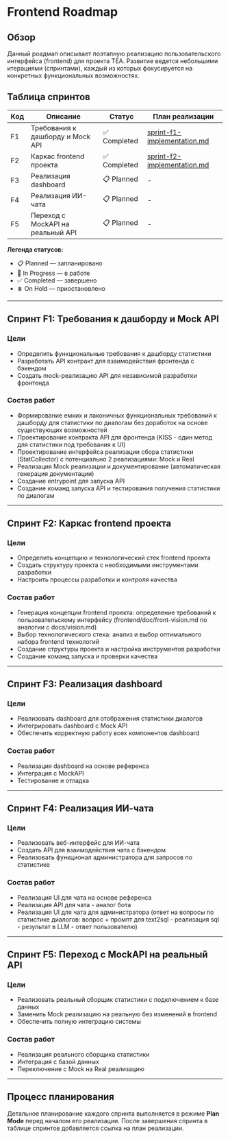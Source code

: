 # Frontend Roadmap

## Обзор

Данный роадмап описывает поэтапную реализацию пользовательского интерфейса (frontend) для проекта TEA. Развитие ведется небольшими итерациями (спринтами), каждый из которых фокусируется на конкретных функциональных возможностях.

## Таблица спринтов

| Код | Описание | Статус | План реализации |
|-----|----------|--------|-----------------|
| F1 | Требования к дашборду и Mock API | ✅ Completed | [sprint-f1-implementation.md](sprint-f1-implementation.md) |
| F2 | Каркас frontend проекта | ✅ Completed | [sprint-f2-implementation.md](sprint-f2-implementation.md) |
| F3 | Реализация dashboard | 📋 Planned | - |
| F4 | Реализация ИИ-чата | 📋 Planned | - |
| F5 | Переход с MockAPI на реальный API | 📋 Planned | - |

**Легенда статусов:**
- 📋 Planned — запланировано
- 🚧 In Progress — в работе
- ✅ Completed — завершено
- ⏸️ On Hold — приостановлено

---

## Спринт F1: Требования к дашборду и Mock API

### Цели
- Определить функциональные требования к дашборду статистики
- Разработать API контракт для взаимодействия фронтенда с бэкендом
- Создать mock-реализацию API для независимой разработки фронтенда

### Состав работ
- Формирование емких и лаконичных функциональных требований к дашборду для статистики по диалогам без доработок на основе существующих возможностей
- Проектирование контракта API для фронтенда (KISS - один метод для статистики под требования к UI)
- Проектирование интерфейса реализации сбора статистики (StatCollector) с потенциально 2 реализациями: Mock и Real
- Реализация Mock реализации и документирование (автоматическая генерация документации)
- Создание entrypoint для запуска API
- Создание команд запуска API и тестирования получения статистики по диалогам

---

## Спринт F2: Каркас frontend проекта

### Цели
- Определить концепцию и технологический стек frontend проекта
- Создать структуру проекта с необходимыми инструментами разработки
- Настроить процессы разработки и контроля качества

### Состав работ
- Генерация концепции frontend проекта: определение требований к пользовательскому интерфейсу (frontend/doc/front-vision.md по аналогии с docs/vision.md)
- Выбор технологического стека: анализ и выбор оптимального набора frontend технологий
- Создание структуры проекта и настройка инструментов разработки
- Создание команд запуска и проверки качества

---

## Спринт F3: Реализация dashboard

### Цели
- Реализовать dashboard для отображения статистики диалогов
- Интегрировать dashboard с Mock API
- Обеспечить корректную работу всех компонентов dashboard

### Состав работ
- Реализация dashboard на основе референса
- Интеграция с MockAPI
- Тестирование и отладка

---

## Спринт F4: Реализация ИИ-чата

### Цели
- Реализовать веб-интерфейс для ИИ-чата
- Создать API для взаимодействия чата с бэкендом
- Реализовать функционал администратора для запросов по статистике

### Состав работ
- Реализация UI для чата на основе референса
- Реализация API для чата - аналог бота
- Реализация UI для чата для администратора (ответ на вопросы по статистике диалогов: вопрос + промпт для text2sql - реализация sql - результат в LLM - ответ пользователю)

---

## Спринт F5: Переход с MockAPI на реальный API

### Цели
- Реализовать реальный сборщик статистики с подключением к базе данных
- Заменить Mock реализацию на реальную без изменений в frontend
- Обеспечить полную интеграцию системы

### Состав работ
- Реализация реального сборщика статистики
- Интеграция с базой данных
- Переключение с Mock на Real реализацию

---

## Процесс планирования

Детальное планирование каждого спринта выполняется в режиме **Plan Mode** перед началом его реализации. После завершения спринта в таблице спринтов добавляется ссылка на план реализации.

